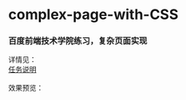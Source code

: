 # complex-page-with-CSS
### 百度前端技术学院练习，复杂页面实现
详情见：<br>
[任务说明](http://ife.baidu.com/course/detail/id/44)
<br><br>
效果预览：<br>
